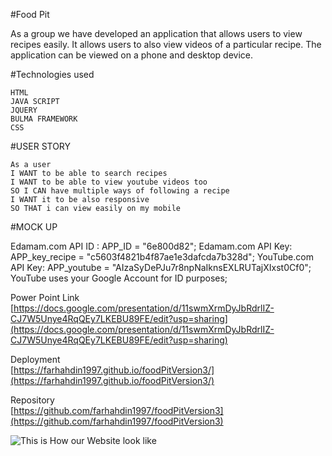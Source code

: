 


#Food Pit

As a group we have developed an application that allows users to view recipes easily. It allows users to also view videos of a particular recipe. The application can be viewed on a phone and desktop device.

#Technologies used

```
HTML
JAVA SCRIPT
JQUERY
BULMA FRAMEWORK
CSS

```

#USER STORY
```
As a user 
I WANT to be able to search recipes 
I WANT to be able to view youtube videos too
SO I CAN have multiple ways of following a recipe
I WANT it to be also responsive
SO THAT i can view easily on my mobile 

```

#MOCK UP

 Edamam.com API ID :  APP_ID = "6e800d82";
 Edamam.com API Key:  APP_key_recipe = "c5603f4821b4f87ae1e3dafcda7b328d";
 YouTube.com API Key: APP_youtube = "AIzaSyDePJu7r8npNaIknsEXLRUTajXIxst0Cf0";
 YouTube uses your Google Account for ID purposes;

Power Point Link <br>
[https://docs.google.com/presentation/d/11swmXrmDyJbRdrlIZ-CJ7W5Unye4RqQEy7LKEBU89FE/edit?usp=sharing](https://docs.google.com/presentation/d/11swmXrmDyJbRdrlIZ-CJ7W5Unye4RqQEy7LKEBU89FE/edit?usp=sharing)

Deployment <br>
 [https://farhahdin1997.github.io/foodPitVersion3/](https://farhahdin1997.github.io/foodPitVersion3/)

Repository <br>
[https://github.com/farhahdin1997/foodPitVersion3](https://github.com/farhahdin1997/foodPitVersion3)

![This is How our Website look like ](images/food-pit-img.png)

